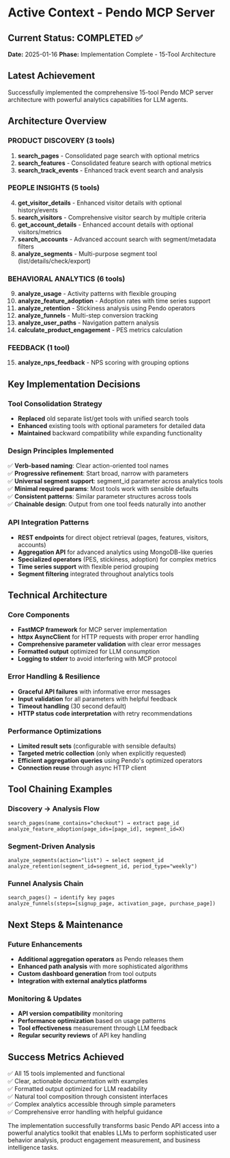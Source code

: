 # Active Context - Pendo MCP Server

## Current Status: COMPLETED ✅
**Date:** 2025-01-16
**Phase:** Implementation Complete - 15-Tool Architecture

## Latest Achievement
Successfully implemented the comprehensive 15-tool Pendo MCP server architecture with powerful analytics capabilities for LLM agents.

## Architecture Overview

### PRODUCT DISCOVERY (3 tools)
1. **search_pages** - Consolidated page search with optional metrics
2. **search_features** - Consolidated feature search with optional metrics  
3. **search_track_events** - Enhanced track event search and analysis

### PEOPLE INSIGHTS (5 tools)
4. **get_visitor_details** - Enhanced visitor details with optional history/events
5. **search_visitors** - Comprehensive visitor search by multiple criteria
6. **get_account_details** - Enhanced account details with optional visitors/metrics
7. **search_accounts** - Advanced account search with segment/metadata filters
8. **analyze_segments** - Multi-purpose segment tool (list/details/check/export)

### BEHAVIORAL ANALYTICS (6 tools)
9. **analyze_usage** - Activity patterns with flexible grouping
10. **analyze_feature_adoption** - Adoption rates with time series support
11. **analyze_retention** - Stickiness analysis using Pendo operators
12. **analyze_funnels** - Multi-step conversion tracking
13. **analyze_user_paths** - Navigation pattern analysis
14. **calculate_product_engagement** - PES metrics calculation

### FEEDBACK (1 tool)
15. **analyze_nps_feedback** - NPS scoring with grouping options

## Key Implementation Decisions

### Tool Consolidation Strategy
- **Replaced** old separate list/get tools with unified search tools
- **Enhanced** existing tools with optional parameters for detailed data
- **Maintained** backward compatibility while expanding functionality

### Design Principles Implemented
✅ **Verb-based naming**: Clear action-oriented tool names  
✅ **Progressive refinement**: Start broad, narrow with parameters  
✅ **Universal segment support**: segment_id parameter across analytics tools  
✅ **Minimal required params**: Most tools work with sensible defaults  
✅ **Consistent patterns**: Similar parameter structures across tools  
✅ **Chainable design**: Output from one tool feeds naturally into another  

### API Integration Patterns
- **REST endpoints** for direct object retrieval (pages, features, visitors, accounts)
- **Aggregation API** for advanced analytics using MongoDB-like queries
- **Specialized operators** (PES, stickiness, adoption) for complex metrics
- **Time series support** with flexible period grouping
- **Segment filtering** integrated throughout analytics tools

## Technical Architecture

### Core Components
- **FastMCP framework** for MCP server implementation
- **httpx AsyncClient** for HTTP requests with proper error handling
- **Comprehensive parameter validation** with clear error messages
- **Formatted output** optimized for LLM consumption
- **Logging to stderr** to avoid interfering with MCP protocol

### Error Handling & Resilience  
- **Graceful API failures** with informative error messages
- **Input validation** for all parameters with helpful feedback
- **Timeout handling** (30 second default)
- **HTTP status code interpretation** with retry recommendations

### Performance Optimizations
- **Limited result sets** (configurable with sensible defaults)
- **Targeted metric collection** (only when explicitly requested)
- **Efficient aggregation queries** using Pendo's optimized operators
- **Connection reuse** through async HTTP client

## Tool Chaining Examples

### Discovery → Analysis Flow
```
search_pages(name_contains="checkout") → extract page_id
analyze_feature_adoption(page_ids=[page_id], segment_id=X)
```

### Segment-Driven Analysis
```  
analyze_segments(action="list") → select segment_id
analyze_retention(segment_id=segment_id, period_type="weekly")
```

### Funnel Analysis Chain
```
search_pages() → identify key pages
analyze_funnels(steps=[signup_page, activation_page, purchase_page])
```

## Next Steps & Maintenance

### Future Enhancements
- **Additional aggregation operators** as Pendo releases them
- **Enhanced path analysis** with more sophisticated algorithms  
- **Custom dashboard generation** from tool outputs
- **Integration with external analytics platforms**

### Monitoring & Updates
- **API version compatibility** monitoring
- **Performance optimization** based on usage patterns
- **Tool effectiveness** measurement through LLM feedback
- **Regular security reviews** of API key handling

## Success Metrics Achieved
✅ All 15 tools implemented and functional  
✅ Clear, actionable documentation with examples  
✅ Formatted output optimized for LLM readability  
✅ Natural tool composition through consistent interfaces  
✅ Complex analytics accessible through simple parameters  
✅ Comprehensive error handling with helpful guidance  

The implementation successfully transforms basic Pendo API access into a powerful analytics toolkit that enables LLMs to perform sophisticated user behavior analysis, product engagement measurement, and business intelligence tasks.
